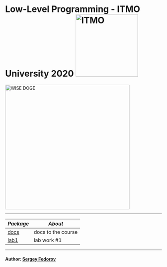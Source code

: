 # Low-Level Programming - ITMO University 2020 <img src="https://design-system.itmo.ru/img/logos/logo-horizontal-en.png" alt="ITMO" width="200">

<img src="https://i.imgur.com/QT5Fun9.png" alt="WISE DOGE" width="400">

---

| *Package* | *About* |
|---------|-------|
|[docs](https://github.com/Punctuality/Low_Level_Programming_ITMO_2020/tree/master/core)|docs to the course|
|[lab1](https://github.com/Punctuality/Low_Level_Programming_ITMO_2020/tree/master/lab1)|lab work #1|

---

#### Author: [Sergey Fedorov](https://github.com/Punctuality)  
